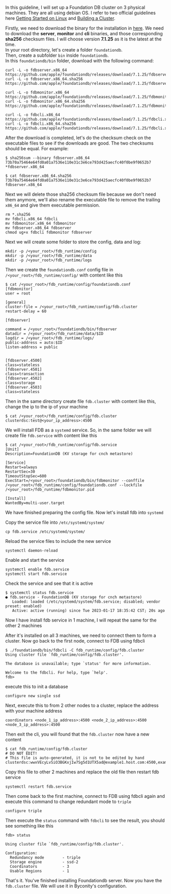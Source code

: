 In this guideline, I will set up a Foundation DB cluster on 3 physical machines. They are all using debian OS. I refer to two official guidelines here [Getting Started on Linux](https://apple.github.io/foundationdb/getting-started-linux.html) and [Building a Cluster](https://apple.github.io/foundationdb/building-cluster.html). 

Firstly, we need to download the binary for the installation in [here](https://github.com/apple/foundationdb/releases/). We need to download the __server__, __monitor__ and __cli__ binaries, and those corresponding __sha256__ checksum files. I will choose version __7.1.25__ as it is the latest at the time.\
In your root directory, let's create a folder `foundationdb`.\
Then, create a subfolder `bin` inside `foundationdb`. \
In this `foundationdb/bin` folder, download with the following command: 

```
curl -L -o fdbserver.x86_64 https://github.com/apple/foundationdb/releases/download/7.1.25/fdbserver.x86_64
curl -L -o fdbserver.x86_64.sha256 https://github.com/apple/foundationdb/releases/download/7.1.25/fdbserver.x86_64.sha256

curl -L -o fdbmonitor.x86_64 https://github.com/apple/foundationdb/releases/download/7.1.25/fdbmonitor.x86_64
curl -L -o fdbmonitor.x86_64.sha256 https://github.com/apple/foundationdb/releases/download/7.1.25/fdbmonitor.x86_64.sha256

curl -L -o fdbcli.x86_64 https://github.com/apple/foundationdb/releases/download/7.1.25/fdbcli.x86_64
curl -L -o fdbcli.x86_64.sha256 https://github.com/apple/foundationdb/releases/download/7.1.25/fdbcli.x86_64.sha256
```

After the download is completed, let's do the checksum check on the executable files to see if the downloads are good. The two checksums should be equal. For example:

```
$ sha256sum --binary fdbserver.x86_64
73b70a75464e64fd0a01a7536e110e31c3e6ce793d425aecfc40f0be9f0652b7 *fdbserver.x86_64

$ cat fdbserver.x86_64.sha256
73b70a75464e64fd0a01a7536e110e31c3e6ce793d425aecfc40f0be9f0652b7  fdbserver.x86_64
```
Next we will delete those sha256 checksum file because we don't need them anymore, we'll also rename the executable file to remove the trailing `x86_64` and give them executable permission.

```
rm *.sha256
mv fdbcli.x86_64 fdbcli
mv fdbmonitor.x86_64 fdbmonitor
mv fdbserver.x86_64 fdbserver
chmod ug+x fdbcli fdbmonitor fdbserver
``` 

Next we will create some folder to store the config, data and log:
```
mkdir -p /<your_root>/fdb_runtime/config
mkdir -p /<your_root>/fdb_runtime/data
mkdir -p /<your_root>/fdb_runtime/logs
```
Then we create the `foundationdb.conf` config file in `/<your_root>/fdb_runtime/config/` with content like this

```
$ cat /<your_root>/fdb_runtime/config/foundationdb.conf
[fdbmonitor]
user = root

[general]
cluster-file = /<your_root>/fdb_runtime/config/fdb.cluster
restart-delay = 60

[fdbserver]

command = /<your_root>/foundationdb/bin/fdbserver
datadir = /<your_root>/fdb_runtime/data/$ID
logdir = /<your_root>/fdb_runtime/logs/
public-address = auto:$ID
listen-address = public


[fdbserver.4500]
class=stateless
[fdbserver.4501]
class=transaction
[fdbserver.4502]
class=storage
[fdbserver.4503]
class=stateless
```

Then in the same directory create file `fdb.cluster` with content like this, change the ip to the ip of your machine
```
$ cat /<your_root>/fdb_runtime/config/fdb.cluster
clusterdsc:test@<your_ip_address>:4500
```
We will install FDB as a `systemd` service. So, in the same folder we will create file `fdb.service` with content like this

```
$ cat /<your_root>/fdb_runtime/config/fdb.service
[Unit]
Description=FoundationDB (KV storage for cnch metastore)

[Service]
Restart=always
RestartSec=30
TimeoutStopSec=600
ExecStart=/<your_root>/foundationdb/bin/fdbmonitor --conffile /<your_root>/fdb_runtime/config/foundationdb.conf --lockfile /<your_root>/fdb_runtime/fdbmonitor.pid

[Install]
WantedBy=multi-user.target
```

We have finished preparing the config file. Now let's install fdb into `systemd`

Copy the service file into `/etc/systemd/system/`
```
cp fdb.service /etc/systemd/system/
```

Reload the service files to include the new service
```
systemctl daemon-reload
```

Enable and start the service
```
systemctl enable fdb.service
systemctl start fdb.service
```

Check the service and see that it is active
```
$ systemctl status fdb.service
● fdb.service - FoundationDB (KV storage for cnch metastore)
   Loaded: loaded (/etc/systemd/system/fdb.service; disabled; vendor preset: enabled)
   Active: active (running) since Tue 2023-01-17 18:35:42 CST; 20s ago

```

Now I have install fdb service in 1 machine, I will repeat the same for the other 2 machines

After it's installed on all 3 machines, we need to connect them to form a cluster. Now go back to the first node, connect to FDB using fdbcli 

```
$ ./foundationdb/bin/fdbcli -C fdb_runtime/config/fdb.cluster
Using cluster file `fdb_runtime/config/fdb.cluster'.

The database is unavailable; type `status' for more information.

Welcome to the fdbcli. For help, type `help'.
fdb>
```
execute this to init a database
```
configure new single ssd
```
Next, execute this to from 2 other nodes to a cluster, replace the address with your machine address 
```
coordinators <node_1_ip_address>:4500 <node_2_ip_address>:4500 <node_3_ip_address>:4500
```

Then exit the cli, you will found that the `fdb.cluster` now have a new content

```
$ cat fdb_runtime/config/fdb.cluster
# DO NOT EDIT!
# This file is auto-generated, it is not to be edited by hand
clusterdsc:wwxVEcyLvSiO3BGKxjIw7Sg5d1UTX5ad@example1.host.com:4500,example2.host.com:4500,example3.host.com:4500
```

Copy this file to other 2 machines and replace the old file then restart fdb service

```
systemctl restart fdb.service
```

Then come back to the first machine, connect to FDB using fdbcli again and execute this command to change redundant mode to `triple`

```
configure triple
```

Then execute the `status` command with `fdbcli` to see the result, you should see something like this

```
fdb> status

Using cluster file `fdb_runtime/config/fdb.cluster'.

Configuration:
  Redundancy mode        - triple
  Storage engine         - ssd-2
  Coordinators           - 3
  Usable Regions         - 1
```

That's it. You've finished installing Foundationdb server. Now you have the `fdb.cluster` file. We will use it in Byconity's configuration.
